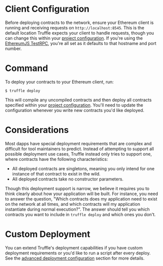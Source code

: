 # Client Configuration

Before deploying contracts to the network, ensure your Ethereum client is running and receiving requests on `http://localhost:8545`. This is the default location Truffle expects your client to handle requests, though you can change this within your [project configuration](/advanced/configuration). If you're using the [EthereumJS TestRPC](https://github.com/ethereumjs/testrpc), you're all set as it defaults to that hostname and port number.

# Command

To deploy your contracts to your Ethereum client, run:

```none
$ truffle deploy
```

This will compile any uncompiled contracts and then deploy all contracts specified within your [project configuration](/advanced/configuration). You'll need to update the configuration whenever you write new contracts you'd like deployed.

# Considerations

Most dapps have special deployment requirements that are complex and difficult for tool maintainers to predict. Instead of attempting to support all possible deployment use cases, Truffle instead only tries to support one, where contracts have the following characteristics:

* All deployed contracts are singletons, meaning you only intend for one instance of that contract to exist in the wild.
* All deployed contracts take no constructor parameters.

Though this deployment support is narrow, we believe it requires you to think clearly about how your application will be built. For instance, you need to answer the question, "Which contracts does my application need to exist on the network at all times, and which contracts will my application instantiate during normal execution?". The answer should tell you which contracts you want to include in `truffle deploy` and which ones you don't.

# Custom Deployment

You can extend Truffle's deployment capabilities if you have custom deployment requirements or you'd like to run a script after every deploy. See the [advanced deployment configuration](/advanced/deployment_options) section for more details.
